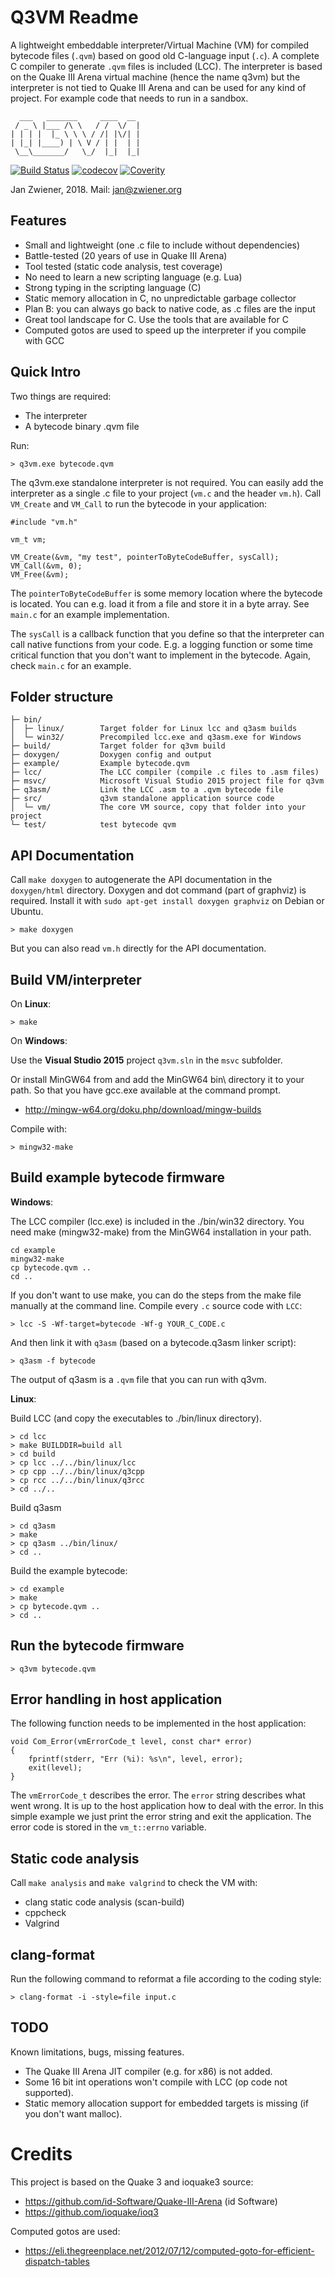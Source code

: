 Q3VM Readme
===========

A lightweight embeddable interpreter/Virtual Machine (VM) for compiled bytecode files (`.qvm`) based on good old C-language input (`.c`). A complete C compiler to generate `.qvm` files is included (LCC). The interpreter is based on the Quake III Arena virtual machine (hence the name q3vm) but the interpreter is not tied to Quake III Arena and can be used for any kind of project. For example code that needs to run in a sandbox.

      ___   _______     ____  __
     / _ \ |___ /\ \   / /  \/  |
    | | | |  |_ \ \ \ / /| |\/| |
    | |_| |____) | \ V / | |  | |
     \__\_______/   \_/  |_|  |_|

[![Build Status](https://travis-ci.org/jnz/q3vm.svg?branch=master)](https://travis-ci.org/jnz/q3vm)
[![codecov](https://codecov.io/gh/jnz/q3vm/branch/master/graph/badge.svg)](https://codecov.io/gh/jnz/q3vm)
[![Coverity](https://scan.coverity.com/projects/16570/badge.svg)](https://scan.coverity.com/projects/jnz-q3vm)

Jan Zwiener, 2018. Mail: jan@zwiener.org

Features
--------

 * Small and lightweight (one .c file to include without dependencies)
 * Battle-tested (20 years of use in Quake III Arena)
 * Tool tested (static code analysis, test coverage)
 * No need to learn a new scripting language (e.g. Lua)
 * Strong typing in the scripting language (C)
 * Static memory allocation in C, no unpredictable garbage collector
 * Plan B: you can always go back to native code, as .c files are the input
 * Great tool landscape for C. Use the tools that are available for C
 * Computed gotos are used to speed up the interpreter if you compile with GCC

Quick Intro
-----------

Two things are required:

 * The interpreter
 * A bytecode binary .qvm file

Run:

    > q3vm.exe bytecode.qvm

The q3vm.exe standalone interpreter is not required. You can
easily add the interpreter as a single .c file to your project (`vm.c` and the header `vm.h`).
Call `VM_Create` and `VM_Call` to run the bytecode in your
application:

    #include "vm.h"

    vm_t vm;
    
    VM_Create(&vm, "my test", pointerToByteCodeBuffer, sysCall);
    VM_Call(&vm, 0);
    VM_Free(&vm);
    
The `pointerToByteCodeBuffer` is some memory location where the
bytecode is located. You can e.g. load it from a file and store it
in a byte array. See `main.c` for an example implementation.

The `sysCall` is a callback function that you define so that
the interpreter can call native functions from your code. E.g. a
logging function or some time critical function that you don't want
to implement in the bytecode. Again, check `main.c` for an example.

Folder structure
----------------

    ├─ bin/
    │  ├─ linux/        Target folder for Linux lcc and q3asm builds
    │  └─ win32/        Precompiled lcc.exe and q3asm.exe for Windows
    ├─ build/           Target folder for q3vm build
    ├─ doxygen/         Doxygen config and output
    ├─ example/         Example bytecode.qvm
    ├─ lcc/             The LCC compiler (compile .c files to .asm files)
    ├─ msvc/            Microsoft Visual Studio 2015 project file for q3vm
    ├─ q3asm/           Link the LCC .asm to a .qvm bytecode file
    ├─ src/             q3vm standalone application source code
    │  └─ vm/           The core VM source, copy that folder into your project
    └─ test/            test bytecode qvm

API Documentation
-----------------

Call `make doxygen` to autogenerate the API documentation in the `doxygen/html`
directory. Doxygen and dot command (part of graphviz) is required.
Install it with `sudo apt-get install doxygen graphviz` on Debian or Ubuntu.

    > make doxygen

But you can also read `vm.h` directly for the API documentation.


Build VM/interpreter
--------------------

On **Linux**:

    > make

On **Windows**:

Use the **Visual Studio 2015** project `q3vm.sln` in the `msvc` subfolder.

Or install MinGW64 from and add the MinGW64 bin\ directory it to your path.
So that you have gcc.exe available at the command prompt.

 * http://mingw-w64.org/doku.php/download/mingw-builds

Compile with:

    > mingw32-make

Build example bytecode firmware
-------------------------------

**Windows**:

The LCC compiler (lcc.exe) is included in the ./bin/win32 directory.
You need make (mingw32-make) from the MinGW64 installation in
your path.

    cd example
    mingw32-make
    cp bytecode.qvm ..
    cd ..

If you don't want to use make, you can do the steps from the make file
manually at the command line. Compile every `.c` source code with `LCC`:

    > lcc -S -Wf-target=bytecode -Wf-g YOUR_C_CODE.c

And then link it with `q3asm` (based on a bytecode.q3asm
linker script):

    > q3asm -f bytecode

The output of q3asm is a `.qvm` file that you can run with q3vm.


**Linux**:

Build LCC (and copy the executables to ./bin/linux directory).

    > cd lcc
    > make BUILDDIR=build all
    > cd build
    > cp lcc ../../bin/linux/lcc
    > cp cpp ../../bin/linux/q3cpp
    > cp rcc ../../bin/linux/q3rcc
    > cd ../..

Build q3asm

    > cd q3asm
    > make
    > cp q3asm ../bin/linux/
    > cd ..

Build the example bytecode:

    > cd example
    > make
    > cp bytecode.qvm ..
    > cd ..

Run the bytecode firmware
-------------------------

    > q3vm bytecode.qvm


Error handling in host application
----------------------------------

The following function needs to be implemented in the host application:

    void Com_Error(vmErrorCode_t level, const char* error)
    {
        fprintf(stderr, "Err (%i): %s\n", level, error);
        exit(level);
    }

The `vmErrorCode_t` describes the error. The `error` string describes what went
wrong.  It is up to the host application how to deal with the error.
In this simple example we just print the error string and exit the application.
The error code is stored in the `vm_t::errno` variable.

Static code analysis
--------------------

Call `make analysis` and `make valgrind` to check the VM with:

 * clang static code analysis (scan-build)
 * cppcheck
 * Valgrind

clang-format
------------

Run the following command to reformat a file according to the coding style:

    > clang-format -i -style=file input.c

TODO
----

Known limitations, bugs, missing features.

 * The Quake III Arena JIT compiler (e.g. for x86) is not added.
 * Some 16 bit int operations won't compile with LCC (op code not supported).
 * Static memory allocation support for embedded targets is missing (if you
   don't want malloc).

Credits
=======

This project is based on the Quake 3 and ioquake3 source:

 * https://github.com/id-Software/Quake-III-Arena (id Software)
 * https://github.com/ioquake/ioq3

Computed gotos are used:

 * https://eli.thegreenplace.net/2012/07/12/computed-goto-for-efficient-dispatch-tables
 
